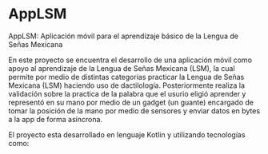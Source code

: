 # AppLSM
AppLSM: Aplicación móvil para el aprendizaje básico de la Lengua de Señas Mexicana

En este proyecto se encuentra el desarrollo de una aplicación móvil como apoyo al aprendizaje de la Lengua de Señas Mexicana (LSM), la cual permite por medio de distintas categorias practicar la Lengua de Señas Mexicana (LSM) haciendo uso de dactilología. Posteriormente realiza la validación sobre la practica de la palabra que el usurio eligió aprender y representó en su mano por medio de un gadget (un guante) encargado de tomar la posición de la mano por medio de sensores y enviar datos en bytes a la app de forma asíncrona. 

El proyecto esta desarrollado en lenguaje Kotlin y utilizando tecnologías como: 
